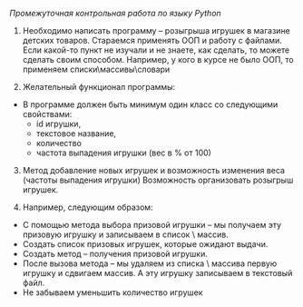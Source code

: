 *Промежуточная контрольная работа по языку Python*

1. Необходимо написать программу – розыгрыша игрушек в магазине детских товаров. Стараемся применять ООП и работу с файлами.
Если какой-то пункт не изучали и не знаете, как сделать, то можете сделать своим способом. Например, у кого в курсе не было ООП, то применяем списки\массивы\словари

2. Желательный функционал программы:
- В программе должен быть минимум один класс со следующими свойствами:
  - id игрушки,
  - текстовое название,
  - количество
  - частота выпадения игрушки (вес в % от 100)

3. Метод добавление новых игрушек и возможность изменения веса (частоты выпадения игрушки)
Возможность организовать розыгрыш игрушек.

4. Например, следующим образом:
- С помощью метода выбора призовой игрушки – мы получаем эту призовую игрушку и записываем в список \ массив.
- Создать список призовых игрушек, которые ожидают выдачи.
- Создать метод – получения призовой игрушки.
- После вызова метода – мы удаляем из списка \ массива первую игрушку и сдвигаем массив. А эту игрушку записываем в текстовый файл.
- Не забываем уменьшить количество игрушек


